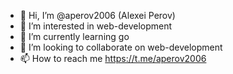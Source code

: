 - 👋 Hi, I’m @aperov2006 (Alexei Perov)
- 👀 I’m interested in web-development
- 🌱 I’m currently learning go
- 💞️ I’m looking to collaborate on web-development
- 📫 How to reach me https://t.me/aperov2006

<!---
aperov2006/aperov2006 is a ✨ special ✨ repository because its `README.md` (this file) appears on your GitHub profile.
You can click the Preview link to take a look at your changes.
--->
